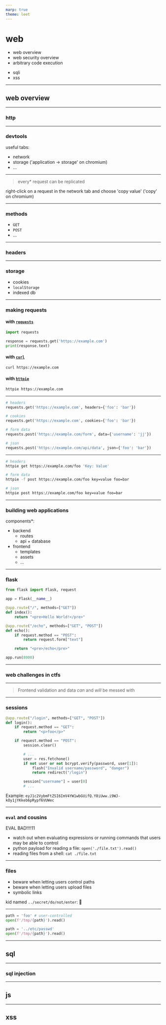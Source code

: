 ```yaml
---
marp: true
theme: leet
---
```


# web

- web overview
- web security overview
- arbitrary code execution
<!-- - server-side request forgery -->
- sqli
- xss

---

## web overview

---

### http

---

### devtools

useful tabs:

- network
- storage ('application → storage' on chromium)
- …

---

> every* request can be replicated

right-click on a request in the network tab and choose 'copy value' ('copy' on chromium)

---

### methods

- `GET`
- `POST`
- …

---

### headers

---

### storage

- cookies
- `localStorage`
- indexed db

---

### making requests

#### with [`requests`](https://requests.readthedocs.io/en/latest/)

```py
import requests

response = requests.get('https://example.com')
print(response.text)
```

#### with [`curl`](https://curl.haxx.se/)

```sh
curl https://example.com
```

#### with [`httpie`](https://httpie.org/)

```sh
httpie https://example.com
```

---

```py
# headers
requests.get('https://example.com', headers={'foo': 'bar'})

# cookies
requests.get('https://example.com', cookies={'foo': 'bar'})

# form data
requests.post('https://example.com/form', data={'username': 'jj'})

# json
requests.post('https://example.com/api/data', json={'foo': 'bar'})
```

---

```sh
# headers
httpie get https://example.com/foo 'Key: Value'

# form data
httpie -f post https://example.com/foo key=value foo=bar

# json
httpie post https://example.com/foo key=value foo=bar
```

---

### building web applications

components*:

- backend
  - routes
  - api + database
- frontend
  - templates
  - assets
  - …
---

### flask

```py
from flask import Flask, request

app = Flask(__name__)

@app.route("/", methods=["GET"])
def index():
    return "<pre>Hello World!</pre>"

@app.route("/echo", methods=["GET", "POST"])
def echo():
    if request.method == "POST":
        return request.form["text"]

    return "<pre>/echo</pre>"

app.run(8000)
```


---

### web challenges in ctfs

---

> Frontend validation and data *can* and *will* be messed with

---

### sessions

```py
@app.route("/login", methods=["GET", "POST"])
def login():
    if request.method == "GET":
        return "<p>foo</p>"

    if request.method == "POST":
        session.clear()

        # ...
        user = res.fetchone()
        if not user or not bcrypt.verify(password, user[1]):
            flash("Invalid username/password", "danger")
            return redirect("/login")

        session["username"] = user[0]
        # ...
```

Example: `eyJ1c2VybmFtZSI6ImV4YW1wbGUifQ.Y8iUww.i9WJ-kOy1jYKkeb6pRypf6VUWec`

---

### `eval` and cousins

EVAL BAD!!!!11

- watch out when evaluating expressions or running commands that users may be able to control
- python payload for reading a file: `open('./file.txt').read()`
- reading files from a shell: `cat ./file.txt`

---

### files

- beware when letting users control paths
- beware when letting users upload files
- symbolic links

kid named `../secret/do/not/enter`: 👀

---

```py
path = 'foo' # user-controlled
open(f'/tmp/{path}').read()

path = '../etc/passwd'
open(f'/tmp/{path}').read()
```

---

## sql

---

### sql injection

---

## js

---

## xss
